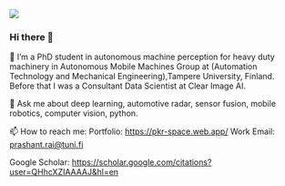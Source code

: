 ![](https://komarev.com/ghpvc/?username=pkraison)
### Hi there 👋

🔭 I’m a PhD student in autonomous machine perception for heavy duty machinery in Autonomous Mobile Machines Group at (Automation Technology and Mechanical Engineering),Tampere University, Finland. Before that I was a Consultant Data Scientist at Clear Image AI.
 
 💬 Ask me about deep learning, automotive radar, sensor fusion, mobile robotics, computer vision, python.
 
 📫 How to reach me: 
 Portfolio: https://pkr-space.web.app/
 Work Email: prashant.rai@tuni.fi
 
 Google Scholar: https://scholar.google.com/citations?user=QHhcXZIAAAAJ&hl=en
 
<!-- 👯 I’m looking to collaborate on 
- 🤔 I’m looking for help with ...
-  ...
- 😄 Pronouns: ...
- ⚡ Fun fact: ...
-->
